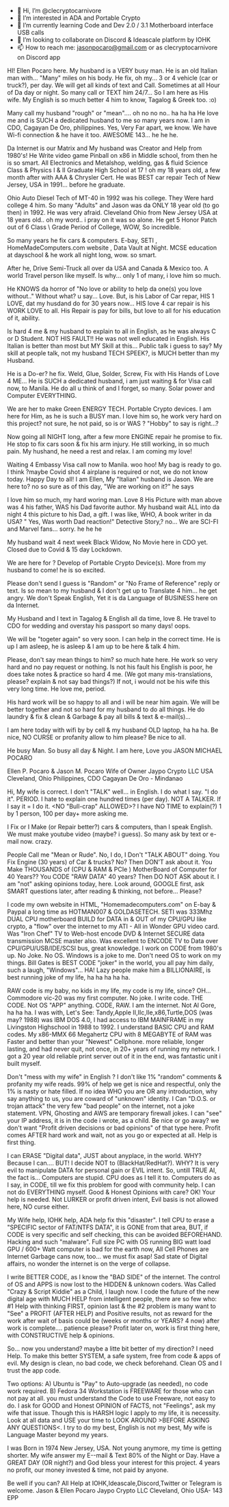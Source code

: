 - 👋 Hi, I’m @clecryptocarnivore
- 👀 I’m interested in ADA and Portable Crypto
- 🌱 I’m currently learning Code and Dev 2.0 / 3.1 Motherboard interface USB calls
- 💞️ I’m looking to collaborate on Discord & Ideascale platform by IOHK
- 📫 How to reach me: jasonpocaro@gmail.com or as clecryptocarnivore on Discord app

HI!
Ellen Pocaro here. My husband is a VERY busy man.
He is an old Italian man with... "Many" miles on his body.
He fix, oh my... 3 or 4 vehicle (car or truck?), per day.
We will get all kinds of text and Call.
Sometimes at all Hour of Da day or night.
So many call or TEXT him 24/7... So I am here as His wife.
My English is so much better 4 him to know, Tagalog & Greek too. :o)

Many call my husband "rough" or "mean".... oh no no no.. ha ha ha
He love me and is SUCH a dedicated husband to me so many years now.
I am in CDO, Cagayan De Oro, philippines. Yes, Very Far apart, we know.
We have Wi-fi connection & he have it too. AWESOME 143... he he he.

Da Internet is our Matrix and My husband was Creator and Help from 1980's!
He Write video game Pinball on x86 in Middle school, from then he is so smart.
All Electronics and Metalshop, welding, gas & fluid Science Class & Physics I & II
Graduate High School at 17 ! oh my 18 years old, a few month after with AAA & Chrysler Cert.
He was BEST car repair Tech of New Jersey, USA in 1991... before he graduate.

Ohio Auto Diesel Tech of MT-40 in 1992 was his college. They Were hard college 4 him.
So many "Adults" and Jason was da ONLY 18 year old (to go then) in 1992. He was very afraid.
Cleveland Ohio from New Jersey USA at 18 years old.. oh my word.. i pray on it was so alone.
He get 5 Honor Patch out of 6 Class \ Grade Period of College, WOW, So incredible.

So many years he fix cars & computers.
E-bay, SETI , HomeMadeComputers.com website , Data Vault at Night.
MCSE education at dayschool & he work all night long, wow. so smart.

After he, Drive Semi-Truck all over da USA and Canada & Mexico too.
A world Travel person like myself. Is why... only 1 of many, i love him so much.

He KNOWS da horror of "No love or ability to help da one(s) you love without.."
Without what? u say... Love. But, is his Labor of Car repar, HIS 1 LOVE, dat my
husdand do for 30 years now... HIS love 4 car repair is his WORK LOVE to all.
His Repair is pay for bills, but love to all for his education of it, ability.

Is hard 4 me & my husband to explain to all in English, as he was always C or D Student.
NOT HIS FAULT!! He was not well educated in English. His Italian is better than most
but MY Skill at this... Public talk i guess to say? 
My skill at people talk, not my husband TECH SPEEK?, is MUCH better than my Husband.

He is a Do-er? he fix. Weld, Glue, Solder, Screw, Fix with His Hands of Love 4 ME...
He is SUCH a dedicated husband, i am just waiting & for Visa call now, to Manila.
He do all u think of and I forget, so many. Solar power and Computer EVERYTHING.

We are her to make Green ENERGY TECH. Portable Crypto devices.
I am here for Him, as he is such a BUSY man. I love him so, he work very hard on this project?
not sure, he not paid, so is or WAS ? "Hobby" to say is right...?

Now going all NIGHT long, after a few more ENGINE repair he promise to fix.
He stop to fix cars soon & fix his arm injury. He still working, in so much pain.
My hushand, he need a rest and relax. I am coming my love!

Waiting 4 Embassy Visa call now to Manila. woo hoo!
My bag is ready to go.
I think ?maybe Covid shot 4 airplane is required or not, we do not know today.
Happy Day to all!
I am Ellen, My "Italian" husband is Jason.
We are here to? no so sure as of this day, "We are working on it?" he says

I love him so much, my hard woring man. Love 8
His Picture with man above was 4 his father, WAS his Dad favorite author.
My husband wait ALL into da night 4 this picture to his Dad, a gift.
I was like, WHO, A book writer in da USA? " Yes, Was worth Dad reaction!"
Detective Story,? no... We are SCI-FI and Marvel fans... sorry. he he he

My husband wait 4 next week Black Widow, No Movie here in CDO yet.
Closed due to Covid & 15 day Lockdown.

We are here for ? Develop of Portable Crypto Device(s).
More from my husband to come! he is so excited.

Please don't send I guess is "Random" or "No Frame of Reference" reply or text.
Is so mean to my husband & I don't get up to Translate 4 him... he get angry.
We don't Speak English, Yet it is da Language of BUSINESS here on da Internet.

My Husband and I text in Tagalog & English all da time, love 8.
He travel to CDO for wedding and overstay his passport so many days! oops.

We will be "togeter again" so very soon. I can help in the correct time.
He is up I am asleep, he is asleep & I am up to be here & talk 4 him.

Please, don't say mean things to him? so much hate here.
He work so very hard and no pay request or nothing.
Is not his fault his English is poor, he does take notes & practice so hard 4 me.
(We got many mis-translations, please? explain & not say bad things?) 
If not, i would not be his wife this very long time. He love me, period.

His hard work will be so happy to all and i will be near him again.
We will be better together and not so hard for my husband to do all things.
He do laundry & fix & clean & Garbage & pay all bills & text & e-mail(s)...

I am here today with wifi by by cell & my husband OLD laptop, ha ha ha.
Be nice, NO CURSE or profanity allow to him please? Be nice to all.

He busy Man. So busy all day & Night.
I am here, Love you JASON MICHAEL POCARO

Ellen P. Pocaro & Jason M. Pocaro
Wife of Owner
Jaypo Crypto LLC
USA Cleveland, Ohio
Philippines, CDO Cagayan De Oro - Mindanao

Hi,
My wife is correct. I don't "TALK" well... in English.
I do what I say. "I do it".
PERIOD. I hate to explain one hundred times (per day).
NOT A TALKER. If I say it = I do it.
<NO "Bull-crap" ALLOWED>?
I have NO TIME to explain(?) 1 by 1 person, 100 per day+ more asking me.

I Fix or I Make (or Repair better?) cars & computers, than I speak English.
We must make youtube video (maybe? i guess). So many ask by text or e-mail now. crazy.

People Call me "Mean or Rude". No, I do, I Don't "TALK ABOUT" doing.
You Fix Engine (30 years) of Car & trucks? No? Then DON'T ask about it.
You Make THOUSANDS of (CPU & RAM & PCIe ) MotherBoard of Computer for 40 Years??
You CODE "RAW DATA" 40 years? Then DO NOT ASK about it. I am "not" asking opinions today, here.
Look around, GOOGLE first, ask SMART questions later, after reading & thinking, not before... Please?

I code my own website in HTML, "Homemadecomputers.com" on E-bay & Paypal a long time as HOTMAN007 & GOLDASETECH.
SETI was 333Mhz DUAL CPU motherboard BUILD for DATA in & OUT of my CPU/GPU like crypto,
a "flow" over the internet to my ATI - All in Wonder GPU video card.
Was "Iron Chef" TV to Web-host encode DVD & Internet SECURE data transmission MCSE master also.
Was excellent to ENCODE TV to Data over CPU/GPU/USB/IDE/SCSI bus, great knowledge.
I work on CODE from 1980's up. No Joke. No OS. Windows is a joke to me. Don't need OS to work on my things.
Bill Gates is BEST CODE "joker" in the world, you all pay him daily, such a laugh, "Windows"... HA!
Lazy people make him a BILLIONAIRE, is best running joke of my life, ha ha ha ha ha.

RAW code is my baby, no kids in my life, my code is my life, since?
OH... Commodore vic-20 was my first computer.
No joke. I write code. THE CODE. Not OS "APP" anything.
CODE, RAW.
I am the internet. Not Al Gore, ha ha ha.
I was with, Let's See:
Tandy,Apple II,IIc,IIe,x86,Turtle,DOS (was may? 1988) was IBM DOS 4.0,
I had access to IBM MAINFRAME in my Livingston Highschool in 1988 to 1992. I understand BASIC CPU and RAM codes.
My x86-MMX 66 Megahertz CPU with 8 MEGABYTE of RAM was Faster and better than your "Newest" Cellphone.
more reliable, longer lasting, and had never quit, not once, in 20+ years of running my network.
I got a 20 year old reliable print server out of it in the end, was fantastic unit i built myself.

Don't "mess with my wife" in English ? I don't like 1% "random" comments & profanity my wife reads.
99% of help we get is nice and respectful, only the 1% is nasty or hate filled.
If no idea WHO you are OR any introduction, why say anything to us, you are coward of "unknown" identity.
I Can "D.O.S. or trojan attack" the very few "bad people" on the internet, not a joke statement.
VPN, Ghosting and AWS are temporary firewall jokes.
I can "see" your IP address, it is in the code i wrote, as a child.
Be nice or go away? we don't want "Profit driven decisions or bad opinions" of that type here.
Profit comes AFTER hard work and wait, not as you go or expected at all. Help is first thing.

I can ERASE "Digital data", JUST about anyplace, in the world.
WHY? Because I can.... BUT! I decide NOT to (BlackHat/RedHat?). WHY?
It is very evil to manipulate DATA for personal gain or EVIL intent.
So, untill TRUE AI, the fact is... Computers are stupid. CPU does as I tell it to.
Computers do as I say, in CODE, till we fix this problem for good with community help.
I can not do EVERYTHING myself. Good & Honest Opinions with care? OK! Your help is needed.
Not LURKER or profit driven intent, Evil basis is not allowed here, NO curse either.

My Wife help, IOHK help, ADA help fix this "disaster".
I tell CPU to erase a "SPECIFIC sector of FAT/NTFS DATA", it is GONE from that area, BUT, if CODE is very
specific and self checking, this can be avoided BEFOREHAND. Hacking and such "malware".
Full size PC with OS running BIG watt load GPU / 600+ Watt computer is bad for the earth now,
All Cell Phones are Internet Garbage cans now, too... we must fix asap!
Sad state of Digital affairs, no wonder the internet is on the verge of collapse.

I write BETTER CODE, as I know the "BAD SIDE" of the internet.
The control of OS and APPS is now lost to the HIDDEN & unknown coders.
Was Called "Crazy & Script Kiddie" as a Child, I laugh now.
I code the future of the new digital age with MUCH HELP from intelligent people,
there are so few who: #1 Help with thinking FIRST, opinion last & the #2 problem is many want to "See" a PROFIT
(AFTER HELP) and Positive results, not as reward for the work after wait of basis
could be (weeks or months or YEARS? 4 now) after work is complete.... patience please?
Profit later on, work is first thing here, with CONSTRUCTIVE help & opinions.

So... now you understand? maybe a litte bit better of my direction?
I need Help. To make this better SYSTEM, a safe system, free from code & apps of evil.
My design is clean, no bad code, we check beforehand. Clean OS and I trust the app code.

Two options:
A) Ubuntu is "Pay" to Auto-upgrade (as needed), no code work required.
B) Fedora 34 Workstation is FREEWARE for those who can not pay at all.
you must understand the Code to use Freeware, not easy to do.
I ask for GOOD and Honest OPINION of FACTS, not "Feelings", ask my wife that issue.
Though this is HARSH logic I apply to my life, it is necessity.
Look at all data and USE your time to LOOK AROUND >BEFORE ASKING ANY QUESTIONS<.
I try to do my best, English is not my best, My wife is Language Master beyond my years.

I was Born in 1974 New Jersey, USA.
Not young anymore, my time is getting shorter.
My wife answer my E--mail & Text 80% of the Night or Day.
Have a GREAT DAY (OR night?) and God bless your interest for this project.
4 years no profit, our money invested & time, not paid by anyone.

Be well if you can?
All Help at IOHK,Ideascale,Discord,Twitter or Telegram is welcome.
Jason & Ellen Pocaro
Jaypo Crypto LLC
Cleveland, Ohio USA-
143 EPP


<!---
clecryptocarnivore/clecryptocarnivore is a ✨ special ✨ repository because its `README.md` (this file) appears on your GitHub profile.
You can click the Preview link to take a look at your changes.
--->

